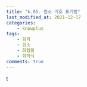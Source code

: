 ```yaml
---
title: "k.05. 원소 기호 표기법"
last_modified_at: 2021-12-17
categories:
    - knowplus
tags:
    - 화학
    - 원소
    - 화합물
    - 화학식
comments: true
---
```


t